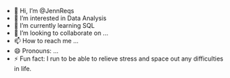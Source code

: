 - 👋 Hi, I’m @JennReqs
- 👀 I’m interested in Data Analysis
- 🌱 I’m currently learning SQL
- 💞️ I’m looking to collaborate on ...
- 📫 How to reach me ...
- 😄 Pronouns: ...
- ⚡ Fun fact: I run to be able to relieve stress and space out any difficulties in life.

<!---
JennReqs/JennReqs is a ✨ special ✨ repository because its `README.md` (this file) appears on your GitHub profile.
You can click the Preview link to take a look at your changes.
--->
